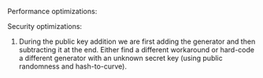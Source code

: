 Performance optimizations: 

Security optimizations:
1) During the public key addition we are first adding the generator and then subtracting it at the end. Either find a different workaround or hard-code a different generator with an unknown secret key (using public randomness and hash-to-curve).
